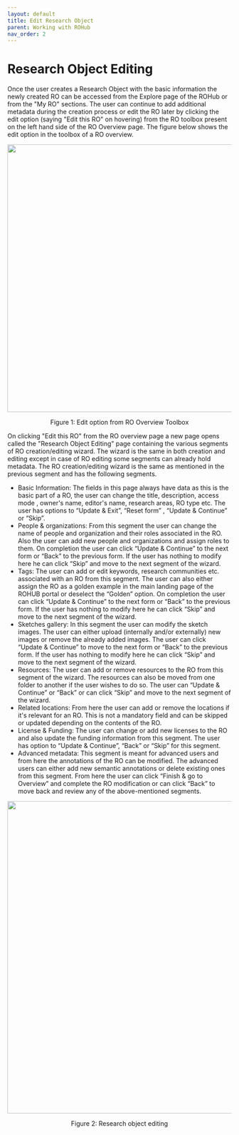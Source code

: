 ```yaml
---
layout: default
title: Edit Research Object
parent: Working with ROHub
nav_order: 2
---
```


# Research Object Editing
Once the user creates a Research Object with the basic information the newly created RO can be accessed from the Explore page of the ROHub or from the "My RO" sections. The user can continue to add additional metadata during the creation process or edit the RO later by clicking the edit option (saying "Edit this RO" on hovering) from the RO toolbox present on the left hand side of the RO Overview page. The figure below shows the edit option in the toolbox of a RO overview.

<p align="center"> <img src="https://box.psnc.pl/f/7003793f10/?raw=1" width="600"> </p>
<div align="center"> Figure 1: Edit option from RO Overview Toolbox </div>

On clicking "Edit this RO" from the RO overview page a new page opens called the "Research Object Editing" page containing the various segments of RO creation/editing wizard. The wizard is the same in both creation and editing except in case of RO editing some segments can already hold metadata. The RO creation/editing wizard is the same as mentioned in the previous segment and has the following segments.
* Basic Information:  The fields in this page always have data as this is the basic part of a RO, the user can change the title, description, access mode , owner's name, editor's name, research areas, RO type etc. The user has options to “Update & Exit”, “Reset form” , “Update & Continue” or “Skip”.
* People & organizations:  From this segment the user can change the name of people and organization and their roles associated in the RO. Also the user can add new people and organizations and assign roles to them. On completion the user can click “Update & Continue” to the next form or “Back” to the previous form. If the user has nothing to modify here he can click “Skip” and move to the next segment of the wizard.
* Tags:  The user can add or edit keywords, research communities etc. associated with an RO from this segment. The user can also either assign the RO as a golden example in the main landing page of the ROHUB portal or deselect the “Golden” option. On completion the user can click “Update & Continue” to the next form or “Back” to the previous form. If the user has nothing to modify here he can click “Skip” and move to the next segment of the wizard.
* Sketches gallery: In this segment the user can modify the sketch images. The user can either upload (internally and/or externally) new images or remove the already added images. The user can click “Update & Continue” to move to the next form or “Back” to the previous form. If the user has nothing to modify here he can click “Skip” and move to the next segment of the wizard.
* Resources: The user can add or remove resources to the RO from this segment of the wizard. The resources can also be moved from one folder to another if the user wishes to do so. The user can “Update & Continue” or “Back” or can click “Skip” and move to the next segment of the wizard.
* Related locations:  From here the user can add or remove the locations if it's relevant for an RO. This is not a mandatory field and can be skipped or updated depending on the contents of the RO.
* License & Funding: The user can change or add new licenses to the RO and also update the funding information from this segment. The user has option to “Update & Continue”, “Back” or “Skip” for this segment.  
* Advanced metadata: This segment is meant for advanced users and from here the annotations of the RO can be modified. The advanced users can either add new semantic annotations or delete existing ones from this segment. From here the user can click “Finish & go to Overview” and complete the RO modification or can click “Back” to move back and review any of the above-mentioned segments.

<p align="center"> <img src="https://box.psnc.pl/f/b7358172b6/?raw=1" width="700"> </p>
<div align="center"> Figure 2: Research object editing </div>
